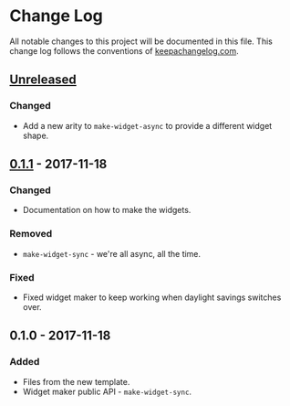 # Change Log
All notable changes to this project will be documented in this file. This change log follows the conventions of [keepachangelog.com](http://keepachangelog.com/).

## [Unreleased]
### Changed
- Add a new arity to `make-widget-async` to provide a different widget shape.

## [0.1.1] - 2017-11-18
### Changed
- Documentation on how to make the widgets.

### Removed
- `make-widget-sync` - we're all async, all the time.

### Fixed
- Fixed widget maker to keep working when daylight savings switches over.

## 0.1.0 - 2017-11-18
### Added
- Files from the new template.
- Widget maker public API - `make-widget-sync`.

[Unreleased]: https://github.com/your-name/bots/compare/0.1.1...HEAD
[0.1.1]: https://github.com/your-name/bots/compare/0.1.0...0.1.1
